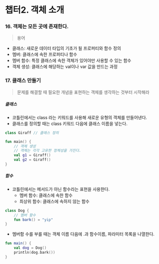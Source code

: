 # 챕터2. 객체 소개
### 16. 객체는 모든 곳에 존재한다.

> 용어
- 클래스: 새로운 데이터 타입의 기초가 될 프로퍼티와 함수 정의
- 멤버: 클래스에 속한 프로퍼티나 함수
- 멤버 함수: 특정 클래스에 속한 객체가 있어야만 사용할 수 있는 함수
- 객체 생성: 클래스에 해당하는 val이나 var 값을 만드는 과정

### 17. 클래스 만들기
> 문제를 해결할 때 필요한 개념을 표현하는 객체를 생각하는 것부터 시작해라 

##### 클래스
- 코틀린에서는 class 라는 키워드를 사용해 새로운 유형의 객체를 만들어낸다. 
- 클래스를 정의할 때는 class 키워드 다음에 클래스 이름을 넣는다.  
```kotlin
class Giraff // 클래스 정의

fun main() {
    // 객체 생성 
    // 객체는 각각 고유한 정체성을 가진다. 
    val g1 = Giraff()
    val g2 = Giraff()
}
```

##### 함수 
- 코틀린에서는 메서드가 아닌 함수라는 표현을 사용한다.
  - 멤버 함수: 클래스에 속한 함수
  - 최상위 함수: 클래스에 속하지 않는 함수

```kotlin
class Dog {
    // 멤버 함수
    fun bark() = "yip"
}
```

- 멤버함 수를 부를 때는 객체 이름 다음에 .과 함수이름, 파라미터 목록을 나열한다.
```kotlin
fun main() {
    val dog = Dog()
    println(dog.bark())
}
```